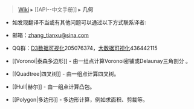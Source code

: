 > [Wiki](主页) ▸ [[API--中文手册]] ▸ **几何**

* 如发现翻译不当或有其他问题可以通过以下方式联系译者:
* 邮箱：zhang_tianxu@sina.com
* QQ群：[D3数据可视化](http://jq.qq.com/?_wv=1027&k=ZGcqYF)205076374，[大数据可视化](http://jq.qq.com/?_wv=1027&k=S8wGMe)436442115

* [[Voronoi|泰森多边形]] - 由一组点计算Voronoi密铺或Delaunay三角剖分 。
* [[Quadtree|四叉树]] - 由一组点计算四叉树。
* [[Hull|赫尔]] - 由一组点计算凸包。
* [[Polygon|多边形]] - 多边形计算，例如求面积、剪裁等。